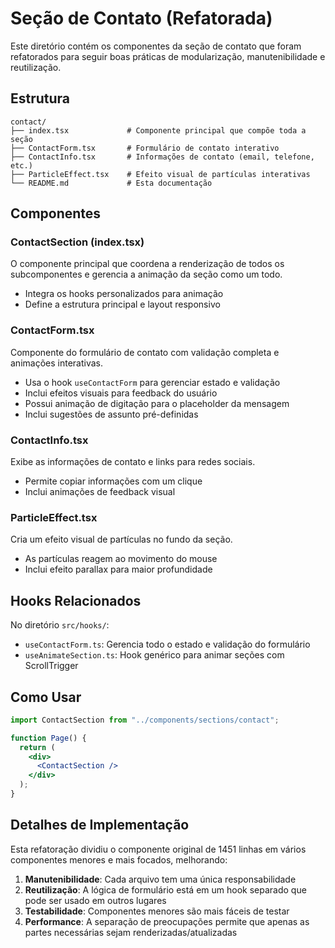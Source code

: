 # Seção de Contato (Refatorada)

Este diretório contém os componentes da seção de contato que foram refatorados para seguir boas práticas de modularização, manutenibilidade e reutilização.

## Estrutura

```
contact/
├── index.tsx             # Componente principal que compõe toda a seção
├── ContactForm.tsx       # Formulário de contato interativo
├── ContactInfo.tsx       # Informações de contato (email, telefone, etc.)
├── ParticleEffect.tsx    # Efeito visual de partículas interativas
└── README.md             # Esta documentação
```

## Componentes

### ContactSection (index.tsx)

O componente principal que coordena a renderização de todos os subcomponentes e gerencia a animação da seção como um todo.

- Integra os hooks personalizados para animação
- Define a estrutura principal e layout responsivo

### ContactForm.tsx

Componente do formulário de contato com validação completa e animações interativas.

- Usa o hook `useContactForm` para gerenciar estado e validação
- Inclui efeitos visuais para feedback do usuário
- Possui animação de digitação para o placeholder da mensagem
- Inclui sugestões de assunto pré-definidas

### ContactInfo.tsx

Exibe as informações de contato e links para redes sociais.

- Permite copiar informações com um clique
- Inclui animações de feedback visual

### ParticleEffect.tsx

Cria um efeito visual de partículas no fundo da seção.

- As partículas reagem ao movimento do mouse
- Inclui efeito parallax para maior profundidade

## Hooks Relacionados

No diretório `src/hooks/`:

- `useContactForm.ts`: Gerencia todo o estado e validação do formulário
- `useAnimateSection.ts`: Hook genérico para animar seções com ScrollTrigger

## Como Usar

```jsx
import ContactSection from "../components/sections/contact";

function Page() {
  return (
    <div>
      <ContactSection />
    </div>
  );
}
```

## Detalhes de Implementação

Esta refatoração dividiu o componente original de 1451 linhas em vários componentes menores e mais focados, melhorando:

1. **Manutenibilidade**: Cada arquivo tem uma única responsabilidade
2. **Reutilização**: A lógica de formulário está em um hook separado que pode ser usado em outros lugares
3. **Testabilidade**: Componentes menores são mais fáceis de testar
4. **Performance**: A separação de preocupações permite que apenas as partes necessárias sejam renderizadas/atualizadas
